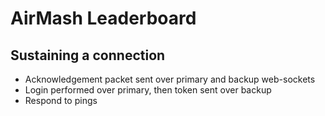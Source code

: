 # AirMash Leaderboard

## Sustaining a connection

* Acknowledgement packet sent over primary and backup web-sockets
* Login performed over primary, then token sent over backup
* Respond to pings
